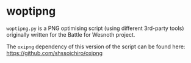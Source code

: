 # woptipng
`woptipng.py` is a PNG optimising script (using different 3rd-party tools) originally written for the Battle for Wesnoth project.

The `oxipng` dependency of this version of the script can be found here: https://github.com/shssoichiro/oxipng
